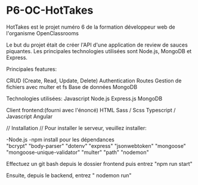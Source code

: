 # P6-OC-HotTakes

HotTakes est le projet numéro 6 de la formation développeur web de l'organisme OpenClassrooms

Le but du projet était de créer l'API  d'une application de review de sauces piquantes.
Les principales technologies utilisées sont Node.js, MongoDB et Express.

Principales features:

CRUD (Create, Read, Update, Delete)
Authentication
Routes
Gestion de fichiers avec multer et fs
Base de données MongoDB

Technologies utilisées:
Javascript
Node.js
Express.js
MongoDB

Client frontend:(fourni avec l'énoncé)
HTML
Sass / Scss
Typescript / Javascript
Angular


// Installation //
Pour installer le serveur, veuillez installer:

-Node.js
-npm install pour les dépendances   
    "bcrypt"
    "body-parser"
    "dotenv"
    "express"
    "jsonwebtoken"
    "mongoose"
    "mongoose-unique-validator"
    "multer"
    "path"
    "nodemon"

Effectuez un git bash depuis le dossier frontend puis entrez "npm run start"

Ensuite, depuis le backend, entrez " nodemon run"



